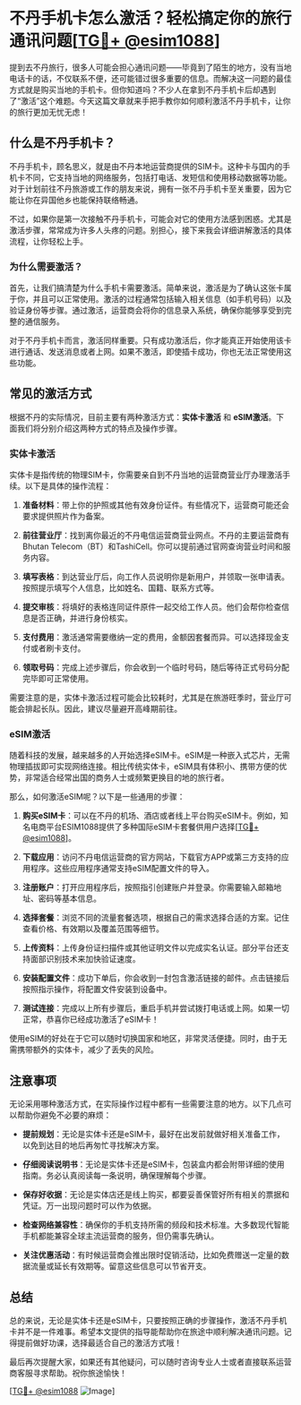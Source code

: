 # 不丹手机卡怎么激活？轻松搞定你的旅行通讯问题[[TG💪+ @esim1088](https://t.me/s/esim1088)]

提到去不丹旅行，很多人可能会担心通讯问题——毕竟到了陌生的地方，没有当地电话卡的话，不仅联系不便，还可能错过很多重要的信息。而解决这一问题的最佳方式就是购买当地的手机卡。但你知道吗？不少人在拿到不丹手机卡后却遇到了“激活”这个难题。今天这篇文章就来手把手教你如何顺利激活不丹手机卡，让你的旅行更加无忧无虑！

## 什么是不丹手机卡？

不丹手机卡，顾名思义，就是由不丹本地运营商提供的SIM卡。这种卡与国内的手机卡不同，它支持当地的网络服务，包括打电话、发短信和使用移动数据等功能。对于计划前往不丹旅游或工作的朋友来说，拥有一张不丹手机卡至关重要，因为它能让你在异国他乡也能保持联络畅通。

不过，如果你是第一次接触不丹手机卡，可能会对它的使用方法感到困惑。尤其是激活步骤，常常成为许多人头疼的问题。别担心，接下来我会详细讲解激活的具体流程，让你轻松上手。

### 为什么需要激活？

首先，让我们搞清楚为什么手机卡需要激活。简单来说，激活是为了确认这张卡属于你，并且可以正常使用。激活的过程通常包括输入相关信息（如手机号码）以及验证身份等步骤。通过激活，运营商会将你的信息录入系统，确保你能够享受到完整的通信服务。

对于不丹手机卡而言，激活同样重要。只有成功激活后，你才能真正开始使用该卡进行通话、发送消息或者上网。如果不激活，即使插卡成功，你也无法正常使用这些功能。

## 常见的激活方式

根据不丹的实际情况，目前主要有两种激活方式：**实体卡激活** 和 **eSIM激活**。下面我们将分别介绍这两种方式的特点及操作步骤。

### 实体卡激活

实体卡是指传统的物理SIM卡，你需要亲自到不丹当地的运营商营业厅办理激活手续。以下是具体的操作流程：

1. **准备材料**：带上你的护照或其他有效身份证件。有些情况下，运营商可能还会要求提供照片作为备案。
   
2. **前往营业厅**：找到离你最近的不丹电信运营商营业网点。不丹的主要运营商有Bhutan Telecom（BT）和TashiCell。你可以提前通过官网查询营业时间和服务内容。

3. **填写表格**：到达营业厅后，向工作人员说明你是新用户，并领取一张申请表。按照提示填写个人信息，比如姓名、国籍、联系方式等。

4. **提交审核**：将填好的表格连同证件原件一起交给工作人员。他们会帮你检查信息是否正确，并进行身份核实。

5. **支付费用**：激活通常需要缴纳一定的费用，金额因套餐而异。可以选择现金支付或者刷卡支付。

6. **领取号码**：完成上述步骤后，你会收到一个临时号码，随后等待正式号码分配完毕即可正常使用。

需要注意的是，实体卡激活过程可能会比较耗时，尤其是在旅游旺季时，营业厅可能会排起长队。因此，建议尽量避开高峰期前往。

### eSIM激活

随着科技的发展，越来越多的人开始选择eSIM卡。eSIM是一种嵌入式芯片，无需物理插拔即可实现网络连接。相比传统实体卡，eSIM具有体积小、携带方便的优势，非常适合经常出国的商务人士或频繁更换目的地的旅行者。

那么，如何激活eSIM呢？以下是一些通用的步骤：

1. **购买eSIM卡**：可以在不丹的机场、酒店或者线上平台购买eSIM卡。例如，知名电商平台ESIM1088提供了多种国际eSIM卡套餐供用户选择[[TG💪+ @esim1088](https://t.me/s/esim1088)]。

2. **下载应用**：访问不丹电信运营商的官方网站，下载官方APP或第三方支持的应用程序。这些应用程序通常支持eSIM配置文件的导入。

3. **注册账户**：打开应用程序后，按照指引创建账户并登录。你需要输入邮箱地址、密码等基本信息。

4. **选择套餐**：浏览不同的流量套餐选项，根据自己的需求选择合适的方案。记住查看价格、有效期以及覆盖范围等细节。

5. **上传资料**：上传身份证扫描件或其他证明文件以完成实名认证。部分平台还支持面部识别技术来加快验证速度。

6. **安装配置文件**：成功下单后，你会收到一封包含激活链接的邮件。点击链接后按照指示操作，将配置文件安装到设备中。

7. **测试连接**：完成以上所有步骤后，重启手机并尝试拨打电话或上网。如果一切正常，恭喜你已经成功激活了eSIM卡！

使用eSIM的好处在于它可以随时切换国家和地区，非常灵活便捷。同时，由于无需携带额外的实体卡，减少了丢失的风险。

## 注意事项

无论采用哪种激活方式，在实际操作过程中都有一些需要注意的地方。以下几点可以帮助你避免不必要的麻烦：

- **提前规划**：无论是实体卡还是eSIM卡，最好在出发前就做好相关准备工作，以免到达目的地后再匆忙寻找解决方案。
  
- **仔细阅读说明书**：无论是实体卡还是eSIM卡，包装盒内都会附带详细的使用指南。务必认真阅读每一条说明，确保理解每个步骤。

- **保存好收据**：无论是实体店还是线上购买，都要妥善保管好所有相关的票据和凭证。万一出现问题时可以作为依据。

- **检查网络兼容性**：确保你的手机支持所需的频段和技术标准。大多数现代智能手机都能兼容全球主流运营商的服务，但仍需事先确认。

- **关注优惠活动**：有时候运营商会推出限时促销活动，比如免费赠送一定量的数据流量或延长有效期等。留意这些信息可以节省开支。

## 总结

总的来说，无论是实体卡还是eSIM卡，只要按照正确的步骤操作，激活不丹手机卡并不是一件难事。希望本文提供的指导能帮助你在旅途中顺利解决通讯问题。记得提前做好功课，选择最适合自己的激活方式哦！

最后再次提醒大家，如果还有其他疑问，可以随时咨询专业人士或者直接联系运营商客服寻求帮助。祝你旅途愉快！

[[TG💪+ @esim1088](https://t.me/s/esim1088) ![Image](https://i.postimg.cc/4NQfJmqS/Snipaste-2025-05-13-00-14-12.png)]